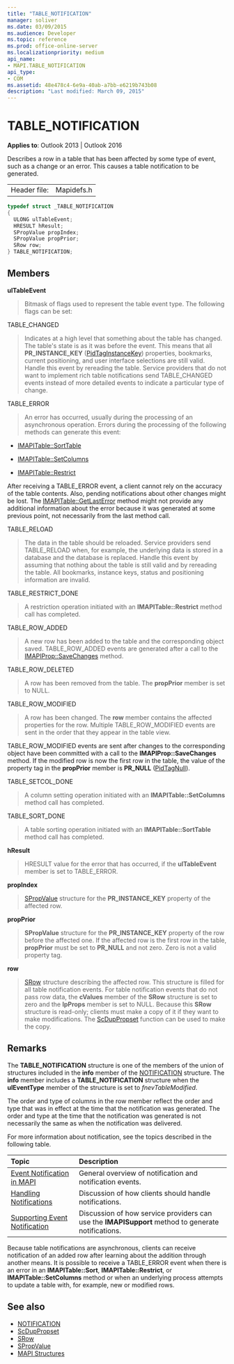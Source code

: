 ```yaml
---
title: "TABLE_NOTIFICATION"
manager: soliver
ms.date: 03/09/2015
ms.audience: Developer
ms.topic: reference
ms.prod: office-online-server
ms.localizationpriority: medium
api_name:
- MAPI.TABLE_NOTIFICATION
api_type:
- COM
ms.assetid: 48e478c4-6e9a-40ab-a7bb-e6219b743b08
description: "Last modified: March 09, 2015"
---
```


# TABLE_NOTIFICATION

**Applies to**: Outlook 2013 | Outlook 2016 
  
Describes a row in a table that has been affected by some type of event, such as a change or an error. This causes a table notification to be generated. 
  
|||
|:-----|:-----|
|Header file:  <br/> |Mapidefs.h  <br/> |
   
```cpp
typedef struct _TABLE_NOTIFICATION
{
  ULONG ulTableEvent;
  HRESULT hResult;
  SPropValue propIndex;
  SPropValue propPrior;
  SRow row;
} TABLE_NOTIFICATION;

```

## Members

**ulTableEvent**
  
> Bitmask of flags used to represent the table event type. The following flags can be set:
    
TABLE_CHANGED 
  
> Indicates at a high level that something about the table has changed. The table's state is as it was before the event. This means that all **PR_INSTANCE_KEY** ([PidTagInstanceKey](pidtaginstancekey-canonical-property.md)) properties, bookmarks, current positioning, and user interface selections are still valid. Handle this event by rereading the table. Service providers that do not want to implement rich table notifications send TABLE_CHANGED events instead of more detailed events to indicate a particular type of change. 
    
TABLE_ERROR 
  
> An error has occurred, usually during the processing of an asynchronous operation. Errors during the processing of the following methods can generate this event: 
    
   - [IMAPITable::SortTable](imapitable-sorttable.md)
    
   - [IMAPITable::SetColumns](imapitable-setcolumns.md)
    
   - [IMAPITable::Restrict](imapitable-restrict.md)
    
   After receiving a TABLE_ERROR event, a client cannot rely on the accuracy of the table contents. Also, pending notifications about other changes might be lost. The [IMAPITable::GetLastError](imapitable-getlasterror.md) method might not provide any additional information about the error because it was generated at some previous point, not necessarily from the last method call. 
    
TABLE_RELOAD 
  
> The data in the table should be reloaded. Service providers send TABLE_RELOAD when, for example, the underlying data is stored in a database and the database is replaced. Handle this event by assuming that nothing about the table is still valid and by rereading the table. All bookmarks, instance keys, status and positioning information are invalid.
    
TABLE_RESTRICT_DONE 
  
> A restriction operation initiated with an **IMAPITable::Restrict** method call has completed. 
    
TABLE_ROW_ADDED 
  
> A new row has been added to the table and the corresponding object saved. TABLE_ROW_ADDED events are generated after a call to the [IMAPIProp::SaveChanges](imapiprop-savechanges.md) method. 
    
TABLE_ROW_DELETED 
  
> A row has been removed from the table. The **propPrior** member is set to NULL. 
    
TABLE_ROW_MODIFIED 
  
> A row has been changed. The **row** member contains the affected properties for the row. Multiple TABLE_ROW_MODIFIED events are sent in the order that they appear in the table view. 
    
  TABLE_ROW_MODIFIED events are sent after changes to the corresponding object have been committed with a call to the **IMAPIProp::SaveChanges** method. If the modified row is now the first row in the table, the value of the property tag in the **propPrior** member is **PR_NULL** ([PidTagNull](pidtagnull-canonical-property.md)).
    
TABLE_SETCOL_DONE 
  
> A column setting operation initiated with an **IMAPITable::SetColumns** method call has completed. 
    
TABLE_SORT_DONE 
  
> A table sorting operation initiated with an **IMAPITable::SortTable** method call has completed. 
    
**hResult**
  
> HRESULT value for the error that has occurred, if the **ulTableEvent** member is set to TABLE_ERROR. 
    
**propIndex**
  
> [SPropValue](spropvalue.md) structure for the **PR_INSTANCE_KEY** property of the affected row. 
    
**propPrior**
  
> **SPropValue** structure for the **PR_INSTANCE_KEY** property of the row before the affected one. If the affected row is the first row in the table, **propPrior** must be set to **PR_NULL** and not zero. Zero is not a valid property tag. 
    
**row**
  
> [SRow](srow.md) structure describing the affected row. This structure is filled for all table notification events. For table notification events that do not pass row data, the **cValues** member of the **SRow** structure is set to zero and the **lpProps** member is set to NULL. Because this **SRow** structure is read-only; clients must make a copy of it if they want to make modifications. The [ScDupPropset](scduppropset.md) function can be used to make the copy. 
    
## Remarks

The **TABLE\_NOTIFICATION** structure is one of the members of the union of structures included in the **info** member of the [NOTIFICATION](notification.md) structure. The **info** member includes a **TABLE\_NOTIFICATION** structure when the **ulEventType** member of the structure is set to  _fnevTableModified_.
  
The order and type of columns in the row member reflect the order and type that was in effect at the time that the notification was generated. The order and type at the time that the notification was generated is not necessarily the same as when the notification was delivered. 
  
For more information about notification, see the topics described in the following table.
  
|**Topic**|**Description**|
|:-----|:-----|
|[Event Notification in MAPI](event-notification-in-mapi.md) <br/> |General overview of notification and notification events. |
|[Handling Notifications](handling-notifications.md) <br/> |Discussion of how clients should handle notifications. |
|[Supporting Event Notification](supporting-event-notification.md) <br/> |Discussion of how service providers can use the **IMAPISupport** method to generate notifications. |
   
Because table notifications are asynchronous, clients can receive notification of an added row after learning about the addition through another means. It is possible to receive a TABLE_ERROR event when there is an error in an **IMAPITable::Sort**, **IMAPITable::Restrict**, or **IMAPITable::SetColumns** method or when an underlying process attempts to update a table with, for example, new or modified rows. 
  
## See also

- [NOTIFICATION](notification.md) 
- [ScDupPropset](scduppropset.md)
- [SRow](srow.md)
- [SPropValue](spropvalue.md)
- [MAPI Structures](mapi-structures.md)

